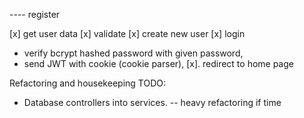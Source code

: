 ---- register

[x] get user data
[x] validate
[x] create new user
[x] login
  - verify bcrypt hashed password with given password,
  - send JWT with cookie (cookie parser),
[x]. redirect to home page


Refactoring and housekeeping TODO: 

- Database controllers into services.
-- heavy refactoring if time
